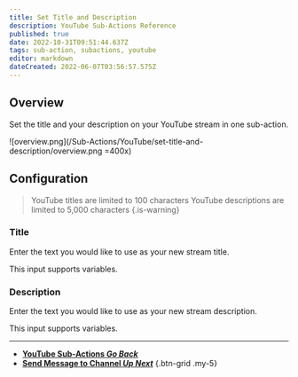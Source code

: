 ```yaml
---
title: Set Title and Description
description: YouTube Sub-Actions Reference
published: true
date: 2022-10-31T09:51:44.637Z
tags: sub-action, subactions, youtube
editor: markdown
dateCreated: 2022-06-07T03:56:57.575Z
---
```


## Overview
Set the title and your description on your YouTube stream in one sub-action.

![overview.png](/Sub-Actions/YouTube/set-title-and-description/overview.png =400x)

## Configuration 
> YouTube titles are limited to 100 characters
> YouTube descriptions are limited to 5,000 characters
{.is-warning}

### Title
Enter the text you would like to use as your new stream title.

This input supports variables.

### Description
Enter the text you would like to use as your new stream description.

This input supports variables.

---

- [<i class="mdi mdi-chevron-left"></i>**YouTube Sub-Actions *Go Back***](/Sub-Actions/YouTube)
- [<i class="mdi mdi-comment text--youtube"></i>**Send Message to Channel *Up Next***](/Sub-Actions/YouTube/Send-Message-To-Channel)
{.btn-grid .my-5}